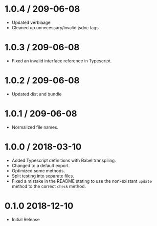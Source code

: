 1.0.4 / 209-06-08
=================

* Updated verbiaage
* Cleaned up unnecessary/invalid jsdoc tags

1.0.3 / 209-06-08
=================

* Fixed an invalid interface reference in Typescript.

1.0.2 / 209-06-08
=================

* Updated dist and bundle

1.0.1 / 209-06-08
=================

* Normalized file names.

1.0.0 / 2018-03-10
==================

* Added Typescript definitions with Babel transpiling.
* Changed to a default export.
* Optimized some methods.
* Split testing into separate files.
* Fixed a mistake in the README stating to use the non-existant `update` method to the correct `check` method.

0.1.0 2018-12-10
==================

* Initial Release